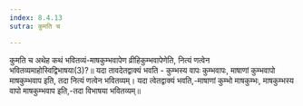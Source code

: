 ```yaml
---
index: 8.4.13
sutra: कुमति च

---
```

कुमति च अथेह कथं भवितव्यं-माषकुम्भवापेण व्रीहिकुम्भवापेणेति, नित्यं णत्वेन भवितव्यमाहोस्विद्विभाषया(3)?॥ यदा तावदेतद्वाक्यं भवति - कुम्भस्य वापः कुम्भवापः, माषाणां कुम्भवापो माषकुम्भवाप इति, तदा नित्यं णत्वेन भवितव्यम्। यदा त्वेतद्वाक्यं भवति,-माषाणां कुम्भो माषकुम्भः, माषकुम्भस्य वापो माषकुम्भवाप इति,-तदा विभाषया भवितव्यम्॥